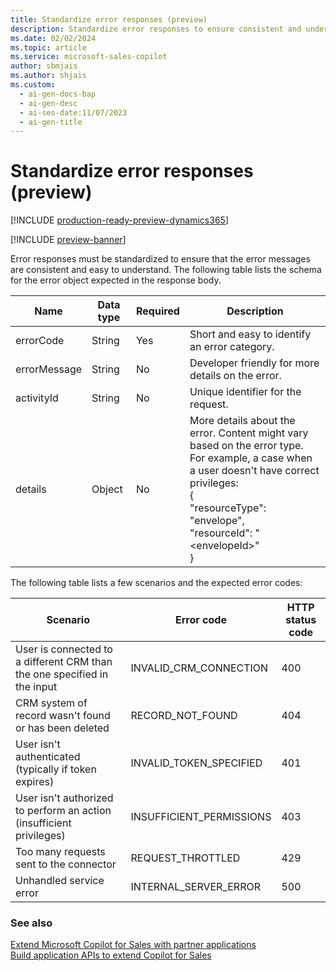 ```yaml
---
title: Standardize error responses (preview)
description: Standardize error responses to ensure consistent and understandable messages.
ms.date: 02/02/2024
ms.topic: article
ms.service: microsoft-sales-copilot
author: sbmjais
ms.author: shjais
ms.custom:
  - ai-gen-docs-bap
  - ai-gen-desc
  - ai-seo-date:11/07/2023
  - ai-gen-title
---
```


# Standardize error responses (preview)

[!INCLUDE [production-ready-preview-dynamics365](~/../shared-content/shared/preview-includes/production-ready-preview-dynamics365.md)]

[!INCLUDE [preview-banner](~/../shared-content/shared/preview-includes/preview-banner.md)]

Error responses must be standardized to ensure that the error messages are consistent and easy to understand. The following table lists the schema for the error object expected in the response body.

|Name|Data type|Required|Description|
|----|---------|--------|-----------|
|errorCode|String|Yes|Short and easy to identify an error category.|
|errorMessage|String|No|Developer friendly for more details on the error.|
|activityId|String|No|Unique identifier for the request.|
|details|Object|No|More details about the error. Content might vary based on the error type.<br>For example, a case when a user doesn't have correct privileges: <br>{<br>"resourceType": "envelope",<br>"resourceId": "&lt;envelopeId&gt;"<br>}|

The following table lists a few scenarios and the expected error codes:

|Scenario|Error code|HTTP status code|
|--------|----------|----------------|
|User is connected to a different CRM than the one specified in the input|INVALID_CRM_CONNECTION|400|
|CRM system of record wasn't found or has been deleted|RECORD_NOT_FOUND|404|
|User isn't authenticated (typically if token expires)|INVALID_TOKEN_SPECIFIED|401|
|User isn't authorized to perform an action (insufficient privileges)|INSUFFICIENT_PERMISSIONS|403|
|Too many requests sent to the connector|REQUEST_THROTTLED|429|
|Unhandled service error|INTERNAL_SERVER_ERROR|500|

### See also

[Extend Microsoft Copilot for Sales with partner applications](extend-copilot-for-sales.md)<br>
[Build application APIs to extend Copilot for Sales](build-apis.md)